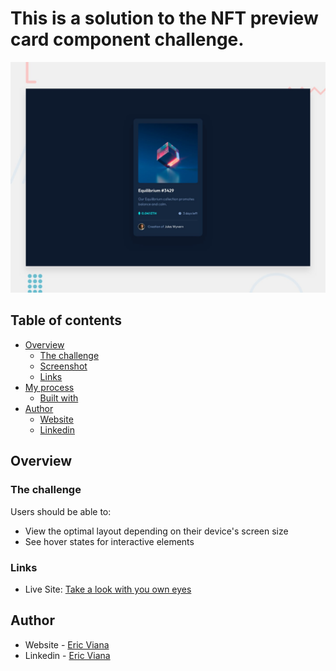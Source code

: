 # This is a solution to the NFT preview card component challenge.

![Design preview for the NFT preview card component coding challenge](./design/desktop-preview.jpg)

## Table of contents

- [Overview](#overview)
  - [The challenge](#the-challenge)
  - [Screenshot](#screenshot)
  - [Links](#links)
- [My process](#my-process)
  - [Built with](#built-with)
- [Author](#author)
   - [Website](#author)
   - [Linkedin](#author)

## Overview

### The challenge

Users should be able to:

- View the optimal layout depending on their device's screen size
- See hover states for interactive elements

### Links

- Live Site: [Take a look with you own eyes](https://nft-preview-card-live.vercel.app/)

## Author

- Website - [Eric Viana](#)
- Linkedin - [Eric Viana](https://www.linkedin.com/in/geteric/)
